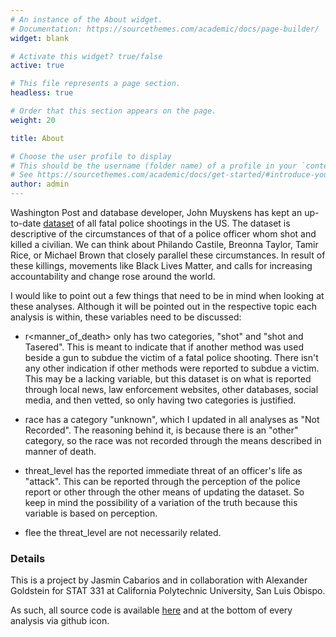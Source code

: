 ```yaml
---
# An instance of the About widget.
# Documentation: https://sourcethemes.com/academic/docs/page-builder/
widget: blank

# Activate this widget? true/false
active: true

# This file represents a page section.
headless: true

# Order that this section appears on the page.
weight: 20

title: About

# Choose the user profile to display
# This should be the username (folder name) of a profile in your `content/authors/` folder.
# See https://sourcethemes.com/academic/docs/get-started/#introduce-yourself
author: admin
---
```

Washington Post and database developer, John Muyskens has kept an up-to-date [dataset](https://github.com/washingtonpost/data-police-shootings) of all fatal police shootings in the US. The dataset is descriptive of the circumstances of that of a police officer whom shot and killed a civilian. We can think about Philando Castile, Breonna Taylor, Tamir Rice, or Michael Brown that closely parallel these circumstances. In result of these killings, movements like Black Lives Matter, and calls for increasing accountability and change rose around the world. 

I would like to point out a few things that need to be in mind when looking at these analyses. Although it will be pointed out in the respective topic each analysis is within, these variables need to be discussed:
  
+ r<manner_of_death> only has two categories, "shot" and "shot and Tasered". This is meant to indicate that if another method was used beside a gun to subdue the victim of a fatal police shooting. There isn't any other indication if other methods were reported to subdue a victim. This may be a lacking variable, but this dataset is on what is reported through local news, law enforcement websites, other databases, social media, and then vetted, so only having two categories is justified.

+ race has a category "unknown", which I updated in all analyses as "Not Recorded". The reasoning behind it, is because there is an "other" category, so the race was not recorded through the means described in manner of death.

+ threat_level has the reported immediate threat of an officer's life as "attack". This can be reported through the perception of the police report or other through the other means of updating the dataset. So keep in mind the possibility of a variation of the truth because this variable is based on perception.

+ flee the threat_level are not necessarily related. 

### Details
This is a project by Jasmin Cabarios and in collaboration with Alexander Goldstein for STAT 331 at California Polytechnic University, San Luis Obispo. 

As such, all source code is available [here](https://github.com/jas-min/PSBlogdown) and at the bottom of every analysis via github icon.
  